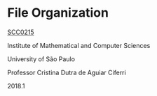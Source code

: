 # File Organization
[SCC0215](https://uspdigital.usp.br/jupiterweb/obterDisciplina?sgldis=SCC0215)

Institute of Mathematical and Computer Sciences

University of São Paulo

Professor Cristina Dutra de Aguiar Ciferri

2018.1
